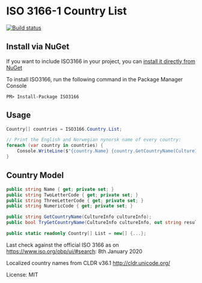 ISO 3166-1 Country List
=======================

[![Build status](https://ci.appveyor.com/api/projects/status/ta4hrrhat5fburmo/branch/master?svg=true)](https://ci.appveyor.com/project/andersnm/iso3166/branch/master)

## Install via NuGet

If you want to include ISO3166 in your project, you can [install it directly from NuGet](https://www.nuget.org/packages/ISO3166)

To install ISO3166, run the following command in the Package Manager Console

```
PM> Install-Package ISO3166
```

## Usage

```c#
Country[] countries = ISO3166.Country.List;

// Print the English and Norwegian nynorsk name of every country:
foreach (var country in countries) {
    Console.WriteLine($"{country.Name} {country.GetCountryName(CultureInfo.GetCulture("nn-NO"))}");
}
```

## Country Model

```c#
public string Name { get; private set; }
public string TwoLetterCode { get; private set; }
public string ThreeLetterCode { get; private set; }
public string NumericCode { get; private set; }

public string GetCountryName(CultureInfo cultureInfo);
public bool TryGetCountryName(CultureInfo cultureInfo, out string result);

public static readonly Country[] List = new[] {...};
```

Last check against the official ISO 3166 as on https://www.iso.org/obp/ui/#search: 8th January 2020

Localized country names from CLDR v36.1 http://cldr.unicode.org/

License: MIT
